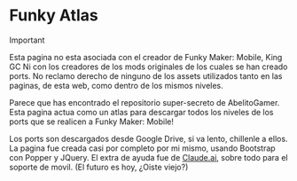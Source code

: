 # Funky Atlas
> [!IMPORTANT]
> Esta pagina no esta asociada con el creador de Funky Maker: Mobile, King GC
> Ni con los creadores de los mods originales de los cuales se han creado ports.
> No reclamo derecho de ninguno de los assets utilizados tanto en las paginas,
> de esta web, como dentro de los mismos niveles.

Parece que has encontrado el repositorio super-secreto de AbelitoGamer.
Esta pagina actua como un atlas para descargar todos los niveles de los
ports que se realicen a Funky Maker: Mobile!

Los ports son descargados desde Google Drive, si va lento, chillenle a ellos.
La pagina fue creada casi por completo por mi mismo, usando Bootstrap con Popper y JQuery.
El extra de ayuda fue de [Claude.ai](https://claude.ai), sobre todo para el soporte de movil. (El futuro es hoy, ¿Oiste viejo?)
